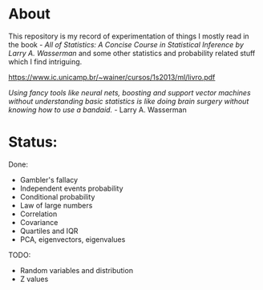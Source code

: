 # About
This repository is my record of experimentation of things I mostly read in the book - *All of Statistics: A Concise Course in Statistical Inference by Larry A. Wasserman* and some other statistics and probability related stuff which I find intriguing.

https://www.ic.unicamp.br/~wainer/cursos/1s2013/ml/livro.pdf

*Using fancy tools like neural nets, boosting and support vector machines without understanding basic statistics is like doing brain surgery without knowing how to use a bandaid.* - Larry A. Wasserman

# Status:
Done:
- Gambler's fallacy
- Independent events probability
- Conditional probability
- Law of large numbers
- Correlation
- Covariance
- Quartiles and IQR
- PCA, eigenvectors, eigenvalues

TODO:
- Random variables and distribution
- Z values
